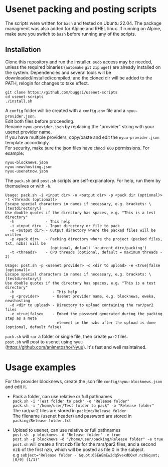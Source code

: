 # Usenet packing and posting scripts
The scripts were written for `bash` and tested on Ubuntu 22.04. The package managment was also added for Alpine and RHEL linux. If running on Alpine, make sure you switch to `bash` before running any of the scripts.

## Installation
Clone this repository and run the installer. `sudo` access may be needed, unless the required binaries (`automake` `git` `zip` `wget`) are already installed on the system. Dependencies and several tools will be downloaded/installed/compiled, and the cloned dir will be added to the PATH, relogin for changes to take effect.
```
git clone https://github.com/buggsi/usenet-scripts
cd usenet-scripts
./install.sh
```

A `config` folder will be created with a `config.env` file and a `nyuu-provider.json`.\
Edit both files before proceeding.\
Rename `nyuu-provider.json` by replacing the "provider" string with your usenet provider name.\
If you have multiple providers, copy/paste and edit the `nyuu-provider.json` template accordingly.\
For security, make sure the json files have `chmod 600` permissions.
For example:
```
nyuu-blocknews.json
nyuu-newshosting.json
nyuu-usenetnow.json
```

The `pack.sh` and `post.sh` scripts are self-explanatory. For help, run them by themselves or with `-h`.

```
Usage: pack.sh -i <input dir> -o <output dir> -p <pack dir (optional)> -t <threads (optional)>
Escape special characters in names if necessary, e.g. brackets: \[testdirectory\]
Use double quotes if the directory has spaces, e.g. "This is a test directory"
  -h              - This help
  -i <input dir>  - Input directory or file to pack
  -o <output dir> - Output directory where the packed files will be written
  -p <pack dir>   - Packing directory where the project (packed files, txt, nzbs) will be
                    (optional, default '<current dir>/packing')
  -t <threads>    - CPU threads (optional, default = maximum threads - 2)
```

```
Usage: post.sh -p <usenet provider> -d <dir to upload> -e <true|false (optional)>
Escape special characters in names if necessary, e.g. brackets: \[testdirectory\]
Use double quotes if the directory has spaces, e.g. "This is a test directory"
  -h                 - This help
  -p <provider>      - Usenet provider name, e.g. blocknews, eweka, newshosting
  -d <dir to upload> - Directory to upload containing the rar/par2 files
  -e <true|false>    - Embed the password generated during the packing step as a meta
                       element in the nzbs after the upload is done (optional, default false)
```

`pack.sh` will `rar` a folder or single file, then create `par2` files.\
`post.sh` will post to usenet using `nyuu` (https://github.com/animetosho/Nyuu). It's fast and well maintained.

# Usage examples
For the provider blocknews, create the json file `config/nyuu-blocknews.json` and edit it.

- Pack a folder, can use relative or full pathnames\
`pack.sh -i "Test folder to pack" -o "Release folder"`\
`pack.sh -i "/home/user/Test folder to pack" -o "Release folder"`\
The rar/par2 files are stored in `packing/Release folder`\
The filename (usenet header) and password are stored in `packing/Release folder.txt`

- Upload to usenet, can use relative or full pathnames\
`post.sh -p blocknews -d "Release folder" -e true`\
`post.sh -p blocknews -d "/home/user/packing/Release folder" -e true`\
`post.sh` will create a first nzb file for the rars/par2 files, and a second nzb of the first nzb, which will be posted as file 0 in the subject.\
e.g `subject="Release folder - &quot;6SEWEmEw2dq5vexdDQxV.nzb&quot; [0/9] (1/1)"`
